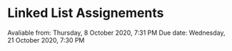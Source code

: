 # Linked List Assignements 

Avaliable from: Thursday, 8 October 2020, 7:31 PM
Due date: Wednesday, 21 October 2020, 7:30 PM
